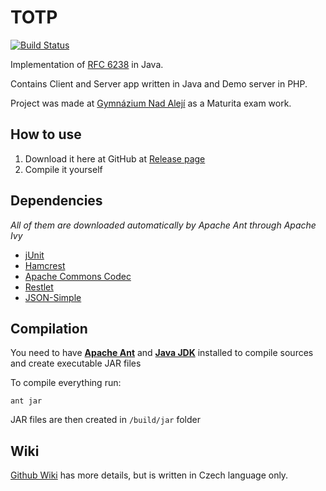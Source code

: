 # TOTP
[![Build Status](https://travis-ci.org/PetrM97/totp.svg?branch=master)](https://travis-ci.org/PetrM97/totp)

Implementation of [RFC 6238](https://tools.ietf.org/html/rfc6238) in Java.

Contains Client and Server app written in Java and Demo server in PHP.

Project was made at [Gymnázium Nad Alejí](http://www.alej.cz/) as a Maturita exam work.

## How to use

1. Download it here at GitHub at [Release page](https://github.com/PetrM97/totp/releases)
2. Compile it yourself

## Dependencies

*All of them are downloaded automatically by Apache Ant through Apache Ivy*

* [jUnit](https://github.com/junit-team/junit4)
* [Hamcrest](https://github.com/hamcrest/JavaHamcrest)
* [Apache Commons Codec](https://github.com/apache/commons-codec)
* [Restlet](https://github.com/restlet/restlet-framework-java)
* [JSON-Simple](https://github.com/fangyidong/json-simple)

## Compilation

You need to have 
[**Apache Ant**](https://ant.apache.org/) and 
[**Java JDK**](http://www.oracle.com/technetwork/java/javase/downloads/index.html) 
installed to compile sources and create executable JAR files

To compile everything run:
```
ant jar
```

JAR files are then created in `/build/jar` folder

## Wiki

[Github Wiki](wiki) has more details, but is written in Czech language only.
